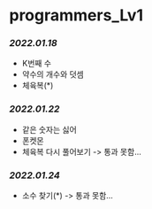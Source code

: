 # programmers_Lv1

### _2022.01.18_
- K번째 수
- 약수의 개수와 덧셈
- 체육복(*)

### _2022.01.22_
- 같은 숫자는 싫어
- 폰켓몬
- 체육복 다시 풀어보기 -> 통과 못함...


### _2022.01.24_
- 소수 찾기(*) -> 통과 못함...

